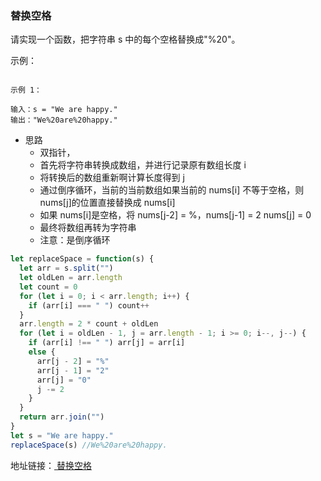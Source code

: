 ### 替换空格

请实现一个函数，把字符串 s 中的每个空格替换成"%20"。

示例：

```

示例 1：

输入：s = "We are happy."
输出："We%20are%20happy."
```

- 思路
  - 双指针，
  - 首先将字符串转换成数组，并进行记录原有数组长度 i
  - 将转换后的数组重新啊计算长度得到 j
  - 通过倒序循环，当前的当前数组如果当前的 nums[i] 不等于空格，则 nums[j]的位置直接替换成 nums[i]
  - 如果 nums[i]是空格，将 nums[j-2] = %，nums[j-1] = 2 nums[j] = 0
  - 最终将数组再转为字符串
  - 注意：是倒序循环

```js
let replaceSpace = function(s) {
  let arr = s.split("")
  let oldLen = arr.length
  let count = 0
  for (let i = 0; i < arr.length; i++) {
    if (arr[i] === " ") count++
  }
  arr.length = 2 * count + oldLen
  for (let i = oldLen - 1, j = arr.length - 1; i >= 0; i--, j--) {
    if (arr[i] !== " ") arr[j] = arr[i]
    else {
      arr[j - 2] = "%"
      arr[j - 1] = "2"
      arr[j] = "0"
      j -= 2
    }
  }
  return arr.join("")
}
let s = "We are happy."
replaceSpace(s) //We%20are%20happy.
```

地址链接：<a href='https://leetcode-cn.com/problems/ti-huan-kong-ge-lcof' target='_blak'> 替换空格</a>
